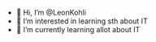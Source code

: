 - 👋 Hi, I’m @LeonKohli
- 👀 I’m interested in learning sth about IT
- 🌱 I’m currently learning allot about IT

